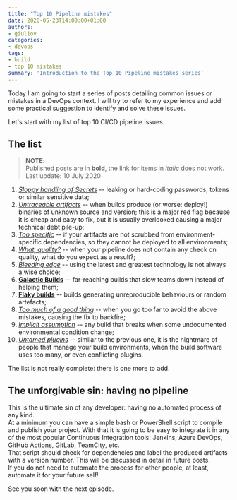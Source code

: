 ```yaml
---
title: "Top 10 Pipeline mistakes"
date: 2020-05-23T14:00:00+01:00
authors: 
- giuliov
categories:
- devops
tags:
- build
- top 10 mistakes
summary: 'Introduction to the Top 10 Pipeline mistakes series'
---
```


Today I am going to start a series of posts detailing common issues or mistakes in a DevOps context.
I will try to refer to my experience and add some practical suggestion to identify and solve these issues.

Let's start with my list of top 10 CI/CD pipeline issues.

## The list

> **NOTE**:  
> Published posts are in **bold**, the link for items in _italic_  does not work.  
> Last update: 10 July 2020

 1.	[_Sloppy handling of Secrets_](../sloppy-secrets-handling) -- leaking or hard-coding passwords, tokens or similar sensitive data;
 2.	[_Untraceable artifacts_](../untraceable-artifacts) -- when builds produce (or worse: deploy!) binaries of unknown source and version; this is a major red flag because it is cheap and easy to fix, but it is usually overlooked causing a major technical debt pile-up;
 3.	[_Too specific_](../too-specific) -- if your artifacts are not scrubbed from environment-specific dependencies, so they cannot be deployed to all environments;
 4.	[_What, quality?_](../what-quality) -- when your pipeline does not contain any check on quality, what do you expect as a result?;
 5.	[_Bleeding edge_](../bleeding-edge) -- using the latest and greatest technology is not always a wise choice;
 6.	[**Galactic Builds**](../../07/galactic-builds) -- far-reaching builds that slow teams down instead of helping them;
 7.	[**Flaky builds**](../../06/flaky-builds) -- builds generating unreproducible behaviours or random artefacts;
 8.	[_Too much of a good thing_](../too-much-of-a-good-thing) -- when you go too far to avoid the above mistakes, causing the fix to backfire;
 9.	[_Implicit assumption_](../implicit-assumption) -- any build that breaks when some undocumented environmental condition change;
10.	[_Untamed plugins_](../untamed-plugins) -- similar to the previous one, it is the nightmare of people that manage your build environments, when the build software uses too many, or even conflicting plugins.

The list is not really complete: there is one more to add.

## The unforgivable sin: having no pipeline

This is the ultimate sin of any developer: having no automated process of any kind.  
At a minimum you can have a simple bash or PowerShell script to compile and publish your project.
With that it is going to be easy to integrate it in any of the most popular Continuous Integration tools: Jenkins, Azure DevOps, GitHub Actions, GitLab, TeamCity, etc.  
That script should check for dependencies and label the produced artifacts with a version number. This will be discussed in detail in future posts.  
If you do not need to automate the process for other people, at least, automate it for your future self!

See you soon with the next episode.
